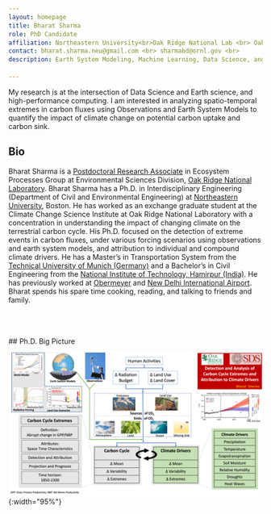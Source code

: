 ```yaml
---
layout: homepage
title: Bharat Sharma
role: PhD Candidate
affiliation: Northeastern University<br>Oak Ridge National Lab <br> Oak Ridge, TN 37830
contact: bharat.sharma.neu@gmail.com <br> sharmabd@ornl.gov <br> 
description: Earth System Modeling, Machine Learning, Data Science, and Earth Sciences

---
```


My research is at the intersection of Data Science and Earth science, and high-performance computing. I am interested in analyzing spatio-temporal extremes in carbon fluxes using Observations and Earth System Models to quantify the impact of climate change on potential carbon uptake and carbon sink.

## Bio
Bharat Sharma is a [Postdoctoral Research Associate](https://www.ornl.gov/staff-profile/bharat-d-sharma) in Ecosystem Processes Group at Environmental Sciences Division, [Oak Ridge National Laboratory](https://www.ornl.gov/).
Bharat Sharma has a Ph.D. in Interdisciplinary Engineering (Department of Civil and Environmental Engineering) at [Northeastern University](https://www.northeastern.edu/), Boston. He has worked as an exchange graduate student at the Climate Change Science Institute at Oak Ridge National Laboratory with a concentration in understanding the impact of changing climate on the terrestrial carbon cycle. His Ph.D. focused on the detection of extreme events in carbon fluxes, under various forcing scenarios using observations and earth system models, and attribution to individual and compound climate drivers. He has a Master’s in Transportation System from the [Technical University of Munich (Germany)](https://www.tum.de/en/) and a Bachelor’s in Civil Engineering from the [National Institute of Technology, Hamirpur (India)](https://nith.ac.in/). He has previously worked at [Obermeyer](https://www.obermeyer-group.com/) and [New Delhi International Airport](https://www.newdelhiairport.in/). Bharat spends his spare time cooking, reading, and talking to friends and family.

<br>

<br>

<br>
## Ph.D. Big Picture

![test image size](./assets/images/BigPicture.png){:width="95%"}

